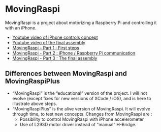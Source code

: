 MovingRaspi
===========

MovingRaspi is a project about motorizing a Raspberry Pi and controlling it with an iPhone.

* [Youtube video of iPhone controls concept](http://www.youtube.com/watch?v=zaB3agbCoIY)
* [Youtube video of the final assembly](http://www.youtube.com/watch?v=nw-39-aKUKc)
* [MovingRaspi - Part 1 : First steps](https://goddess-gate.com/dc2/index.php/post/506)
* [MovingRaspi - Part 2 : iPhone / Raspberry Pi communication](https://goddess-gate.com/dc2/index.php/post/508)
* [MovingRaspi - Part 3 : The final assembly](https://goddess-gate.com/dc2/index.php/post/510)


Differences between MovingRaspi and MovingRaspiPlus
---------------------------------------------------
* “MovingRaspi” is the “educational” version of the project. I will not evolve (except fixes for new versions of XCode / iOS), and is here to illustrate above steps.
* “MovingRaspiPlus” is the alive version of MovingRaspi. It will evolve through time, to test new concepts. Changes from MovingRaspi are :
	* Possibility to control MovingRaspi with iPhone accelerometer
	* Use of L293D motor driver instead of “manual” H-Bridge.

